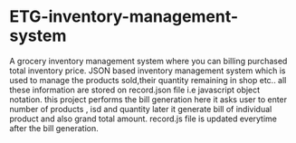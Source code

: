 # ETG-inventory-management-system
A grocery inventory management system where you can billing purchased total inventory price.
JSON based inventory management system which is used to manage the products sold,their quantity remaining in shop etc.. all these information are stored on record.json file i.e javascript object notation. this project performs the bill generation 
here it asks user to enter number of products , isd and quantity later it generate bill of individual product and also grand total amount. 
record.js file is updated everytime after the bill generation.
